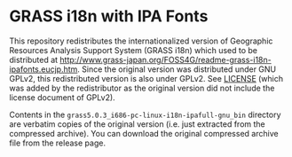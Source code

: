 # GRASS i18n with IPA Fonts

This repository redistributes the internationalized version of Geographic Resources Analysis Support System (GRASS i18n) which used to be distributed at http://www.grass-japan.org/FOSS4G/readme-grass-i18n-ipafonts.eucjp.htm.
Since the original version was distributed under GNU GPLv2, this redistributed version is also under GPLv2.
See [LICENSE](LICENSE) (which was added by the redistributor as the original version did not include the license document of GPLv2).

Contents in the `grass5.0.3_i686-pc-linux-i18n-ipafull-gnu_bin` directory are verbatim copies of the original version (i.e. just extracted from the compressed archive).
You can download the original compressed archive file from the release page.
